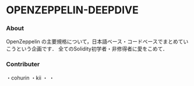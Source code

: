 # OPENZEPPELIN-DEEPDIVE
### About
OpenZeppelin の主要規格について，日本語ベース・コードベースでまとめていこうという企画です．
全てのSolidity初学者・非修得者に愛をこめて．
### Contributer
・cohurin
・kii
・
・